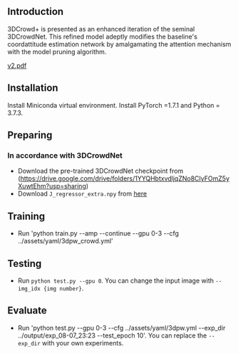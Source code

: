 ## Introduction  
3DCrowd+ is presented as an enhanced iteration of the seminal 3DCrowdNet. This refined model adeptly modifies the baseline's coordattitude estimation network by amalgamating the attention mechanism with the model pruning algorithm.

[v2.pdf](https://github.com/bigmmgz/3D-Crowd-Reconstruction-from-a-Single-Image/files/12731899/v2.pdf)



## Installation
Install Miniconda virtual environment. 
Install PyTorch =1.7.1 and Python = 3.7.3. 
  
  
## Preparing 
### In accordance with 3DCrowdNet
* Download the pre-trained 3DCrowdNet checkpoint from (https://drive.google.com/drive/folders/1YYQHbtxvdljqZNo8CIyFOmZ5yXuwtEhm?usp=sharing)
* Download `J_regressor_extra.npy` from [here](https://drive.google.com/file/d/1B9e65ahe6TRGv7xE45sScREAAznw9H4t/view?usp=sharing)

## Training
* Run 'python train.py --amp --continue --gpu 0-3 --cfg ../assets/yaml/3dpw_crowd.yml'

## Testing
* Run `python test.py --gpu 0`. You can change the input image with `--img_idx {img number}`.

## Evaluate
* Run 'python test.py --gpu 0-3 --cfg ../assets/yaml/3dpw.yml --exp_dir ../output/exp_08-07_23:23 --test_epoch 10'. You can replace the `--exp_dir` with your own experiments.



